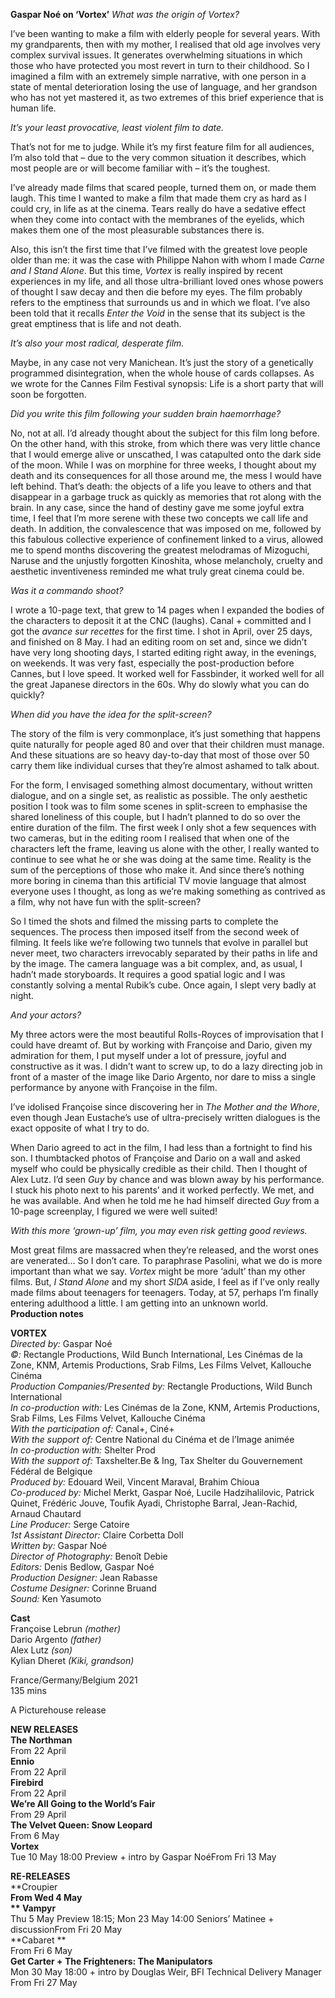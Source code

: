 
**Gaspar Noé on ‘Vortex’**
_What was the origin of Vortex?_

I’ve been wanting to make a film with elderly people for several years. With my grandparents, then with my mother, I realised that old age involves very complex survival issues. It generates overwhelming situations in which those who have protected you most revert in turn to their childhood. So I imagined a film with an extremely simple narrative, with one person in a state of mental deterioration losing the use of language, and her grandson who has not yet mastered it, as two extremes of this brief experience that is human life.

_It’s your least provocative, least violent film to date._

That’s not for me to judge. While it’s my first feature film for all audiences, I’m also told that – due to the very common situation it describes, which most people are or will become familiar with – it’s the toughest.

I’ve already made films that scared people, turned them on, or made them laugh. This time I wanted to make a film that made them cry as hard as I could cry, in life as at the cinema. Tears really do have a sedative effect when they come into contact with the membranes of the eyelids, which makes them one of the most pleasurable substances there is.

Also, this isn’t the first time that I’ve filmed with the greatest love people older than me: it was the case with Philippe Nahon with whom I made _Carne_ _and I Stand Alone_. But this time, _Vortex_ is really inspired by recent experiences in my life, and all those ultra-brilliant loved ones whose powers of thought I saw decay and then die before my eyes. The film probably refers to the emptiness that surrounds us and in which we float. I’ve also been told that it recalls _Enter the Void_ in the sense that its subject is the great emptiness that is life and not death.

_It’s also your most radical, desperate film._

Maybe, in any case not very Manichean. It’s just the story of a genetically programmed disintegration, when the whole house of cards collapses. As we wrote for the Cannes Film Festival synopsis: Life is a short party that will soon be forgotten.

_Did you write this film following your sudden brain haemorrhage?_

No, not at all. I’d already thought about the subject for this film long before. On the other hand, with this stroke, from which there was very little chance that I would emerge alive or unscathed, I was catapulted onto the dark side of the moon. While I was on morphine for three weeks, I thought about my death and its consequences for all those around me, the mess I would have left behind. That’s death: the objects of a life you leave to others and that disappear in a garbage truck as quickly as memories that rot along with the brain. In any case, since the hand of destiny gave me some joyful extra time, I feel that I’m more serene with these two concepts we call life and death. In addition, the convalescence that was imposed on me, followed by this fabulous collective experience of confinement linked to a virus, allowed me to spend months discovering the greatest melodramas of Mizoguchi, Naruse and the unjustly forgotten Kinoshita, whose melancholy, cruelty and aesthetic inventiveness reminded me what truly great cinema could be.

_Was it a commando shoot?_

I wrote a 10-page text, that grew to 14 pages when I expanded the bodies of the characters to deposit it at the CNC (laughs). Canal + committed and I got the _avance sur recettes_ for the first time. I shot in April, over 25 days, and finished on 8 May. I had an editing room on set and, since we didn’t have very long shooting days, I started editing right away, in the evenings, on weekends. It was very fast, especially the post-production before Cannes, but I love speed. It worked well for Fassbinder, it worked well for all the great Japanese directors in the 60s. Why do slowly what you can do quickly?

_When did you have the idea for the split-screen?_

The story of the film is very commonplace, it’s just something that happens quite naturally for people aged 80 and over that their children must manage. And these situations are so heavy day-to-day that most of those over 50 carry them like individual curses that they’re almost ashamed to talk about.

For the form, I envisaged something almost documentary, without written dialogue, and on a single set, as realistic as possible. The only aesthetic position I took was to film some scenes in split-screen to emphasise the shared loneliness of this couple, but I hadn’t planned to do so over the entire duration of the film. The first week I only shot a few sequences with two cameras, but in the editing room I realised that when one of the characters left the frame, leaving us alone with the other, I really wanted to continue to see what he or she was doing at the same time. Reality is the sum of the perceptions of those who make it. And since there’s nothing more boring in cinema than this artificial TV movie language that almost everyone uses I thought, as long as we’re making something as contrived as a film, why not have fun with the split-screen?

So I timed the shots and filmed the missing parts to complete the sequences. The process then imposed itself from the second week of filming. It feels like we’re following two tunnels that evolve in parallel but never meet, two characters irrevocably separated by their paths in life and by the image. The camera language was a bit complex, and, as usual, I hadn’t made storyboards. It requires a good spatial logic and I was constantly solving a mental Rubik’s cube. Once again, I slept very badly at night.

_And your actors?_

My three actors were the most beautiful Rolls-Royces of improvisation that I could have dreamt of. But by working with Françoise and Dario, given my admiration for them, I put myself under a lot of pressure, joyful and constructive as it was. I didn’t want to screw up, to do a lazy directing job in front of a master of the image like Dario Argento, nor dare to miss a single performance by anyone with Françoise in the film.

I’ve idolised Françoise since discovering her in _The Mother and the Whore_, even though Jean Eustache’s use of ultra-precisely written dialogues is the exact opposite of what I try to do.

When Dario agreed to act in the film, I had less than a fortnight to find his son. I thumbtacked photos of Françoise and Dario on a wall and asked myself who could be physically credible as their child. Then I thought of Alex Lutz. I’d seen _Guy_ by chance and was blown away by his performance. I stuck his photo next to his parents’ and it worked perfectly. We met, and he was available. And when he told me he had himself directed _Guy_ from a 10-page screenplay, I figured we were well suited!

_With this more ‘grown-up’ film, you may even risk getting good reviews._

Most great films are massacred when they’re released, and the worst ones are venerated… So I don’t care. To paraphrase Pasolini, what we do is more important than what we say. _Vortex_ might be more ‘adult’ than my other films. But, _I Stand Alone_ and my short _SIDA_ aside, I feel as if I’ve only really made films about teenagers for teenagers. Today, at 57, perhaps I’m finally entering adulthood a little. I am getting into an unknown world. <br>
**Production notes**<br>

**VORTEX**<br>
_Directed by:_ Gaspar Noé<br>
_©:_ Rectangle Productions, Wild Bunch International, Les Cinémas de la Zone, KNM, Artemis Productions, Srab Films, Les Films Velvet, Kallouche Cinéma<br>
_Production Companies/Presented by:_ Rectangle Productions, Wild Bunch International<br>
_In co-production with:_ Les Cinémas de la Zone, KNM, Artemis Productions, Srab Films, Les Films Velvet, Kallouche Cinéma<br>
_With the participation of:_ Canal+, Ciné+<br>
_With the support of:_ Centre National du Cinéma et de l’Image animée<br>
_In co-production with:_ Shelter Prod<br>
_With the support of:_ Taxshelter.Be & Ing, Tax Shelter du Gouvernement Fédéral de Belgique<br>
_Produced by:_ Edouard Weil, Vincent Maraval, Brahim Chioua<br>
_Co-produced by:_ Michel Merkt, Gaspar Noé,  Lucile Hadzihalilovic, Patrick Quinet, Frédéric Jouve,  Toufik Ayadi, Christophe Barral, Jean-Rachid,  Arnaud Chautard<br>
_Line Producer:_ Serge Catoire<br>
_1st Assistant Director:_ Claire Corbetta Doll<br>
_Written by:_ Gaspar Noé<br>
_Director of Photography:_ Benoît Debie<br>
_Editors:_ Denis Bedlow,  Gaspar Noé<br>
_Production Designer:_ Jean Rabasse<br>
_Costume Designer:_ Corinne Bruand<br>
_Sound:_ Ken Yasumoto<br>

**Cast**<br>
Françoise Lebrun _(mother)_<br>
Dario Argento _(father)_<br>
Alex Lutz _(son)_<br>
Kylian Dheret _(Kiki, grandson)_<br>

France/Germany/Belgium 2021<br>
135 mins<br>

A Picturehouse release<br>

**NEW RELEASES**<br>
**The Northman**<br>
From 22 April<br>
**Ennio**<br>
From 22 April<br>
**Firebird**<br>
From 22 April<br>
**We’re All Going to the World’s Fair**<br>
From 29 April<br>
**The Velvet Queen: Snow Leopard**<br>
From 6 May<br>
**Vortex**<br>
Tue 10 May 18:00 Preview + intro by Gaspar NoéFrom Fri 13 May<br>

**RE-RELEASES**<br>
**Croupier **<br>
From Wed 4 May<br>
**  Vampyr**<br>
Thu 5 May Preview 18:15; Mon 23 May 14:00 Seniors’ Matinee + discussionFrom Fri 20 May<br>
**Cabaret  **<br>
From Fri 6 May<br>
**Get Carter + The Frighteners: The Manipulators**<br>
Mon 30 May 18:00 + intro by Douglas Weir, BFI Technical Delivery Manager<br>
From Fri 27 May<br>
<!--stackedit_data:
eyJoaXN0b3J5IjpbOTk0MjQ0NDA5XX0=
-->